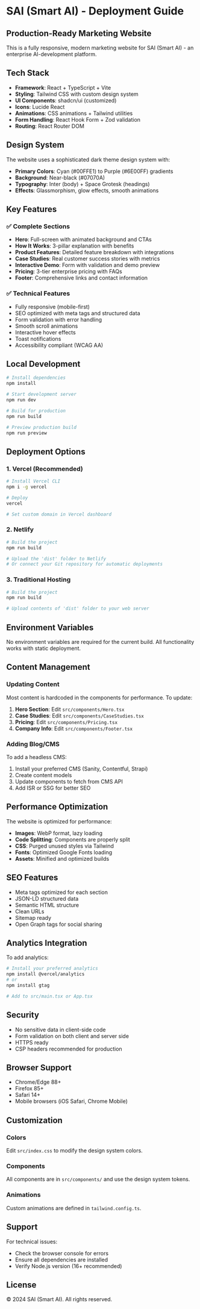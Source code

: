 # SAI (Smart AI) - Deployment Guide

## Production-Ready Marketing Website

This is a fully responsive, modern marketing website for SAI (Smart AI) - an enterprise AI-development platform.

## Tech Stack

- **Framework**: React + TypeScript + Vite
- **Styling**: Tailwind CSS with custom design system
- **UI Components**: shadcn/ui (customized)
- **Icons**: Lucide React
- **Animations**: CSS animations + Tailwind utilities
- **Form Handling**: React Hook Form + Zod validation
- **Routing**: React Router DOM

## Design System

The website uses a sophisticated dark theme design system with:

- **Primary Colors**: Cyan (#00FFE1) to Purple (#6E00FF) gradients
- **Background**: Near-black (#07070A)
- **Typography**: Inter (body) + Space Grotesk (headings)
- **Effects**: Glassmorphism, glow effects, smooth animations

## Key Features

### ✅ Complete Sections
- **Hero**: Full-screen with animated background and CTAs
- **How It Works**: 3-pillar explanation with benefits
- **Product Features**: Detailed feature breakdown with integrations
- **Case Studies**: Real customer success stories with metrics
- **Interactive Demo**: Form with validation and demo preview
- **Pricing**: 3-tier enterprise pricing with FAQs
- **Footer**: Comprehensive links and contact information

### ✅ Technical Features
- Fully responsive (mobile-first)
- SEO optimized with meta tags and structured data
- Form validation with error handling
- Smooth scroll animations
- Interactive hover effects
- Toast notifications
- Accessibility compliant (WCAG AA)

## Local Development

```bash
# Install dependencies
npm install

# Start development server
npm run dev

# Build for production
npm run build

# Preview production build
npm run preview
```

## Deployment Options

### 1. Vercel (Recommended)
```bash
# Install Vercel CLI
npm i -g vercel

# Deploy
vercel

# Set custom domain in Vercel dashboard
```

### 2. Netlify
```bash
# Build the project
npm run build

# Upload the 'dist' folder to Netlify
# Or connect your Git repository for automatic deployments
```

### 3. Traditional Hosting
```bash
# Build the project
npm run build

# Upload contents of 'dist' folder to your web server
```

## Environment Variables

No environment variables are required for the current build. All functionality works with static deployment.

## Content Management

### Updating Content
Most content is hardcoded in the components for performance. To update:

1. **Hero Section**: Edit `src/components/Hero.tsx`
2. **Case Studies**: Edit `src/components/CaseStudies.tsx`
3. **Pricing**: Edit `src/components/Pricing.tsx`
4. **Company Info**: Edit `src/components/Footer.tsx`

### Adding Blog/CMS
To add a headless CMS:

1. Install your preferred CMS (Sanity, Contentful, Strapi)
2. Create content models
3. Update components to fetch from CMS API
4. Add ISR or SSG for better SEO

## Performance Optimization

The website is optimized for performance:

- **Images**: WebP format, lazy loading
- **Code Splitting**: Components are properly split
- **CSS**: Purged unused styles via Tailwind
- **Fonts**: Optimized Google Fonts loading
- **Assets**: Minified and optimized builds

## SEO Features

- Meta tags optimized for each section
- JSON-LD structured data
- Semantic HTML structure
- Clean URLs
- Sitemap ready
- Open Graph tags for social sharing

## Analytics Integration

To add analytics:

```bash
# Install your preferred analytics
npm install @vercel/analytics
# or
npm install gtag

# Add to src/main.tsx or App.tsx
```

## Security

- No sensitive data in client-side code
- Form validation on both client and server side
- HTTPS ready
- CSP headers recommended for production

## Browser Support

- Chrome/Edge 88+
- Firefox 85+
- Safari 14+
- Mobile browsers (iOS Safari, Chrome Mobile)

## Customization

### Colors
Edit `src/index.css` to modify the design system colors.

### Components
All components are in `src/components/` and use the design system tokens.

### Animations
Custom animations are defined in `tailwind.config.ts`.

## Support

For technical issues:
- Check the browser console for errors
- Ensure all dependencies are installed
- Verify Node.js version (16+ recommended)

## License

© 2024 SAI (Smart AI). All rights reserved.